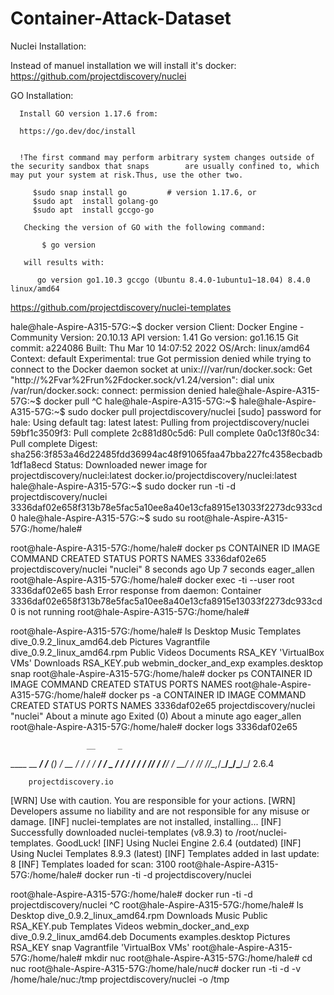 # Container-Attack-Dataset


Nuclei Installation:

  Instead of manuel installation we will install it's docker:
  https://github.com/projectdiscovery/nuclei
  
  

  GO Installation:
  
      Install GO version 1.17.6 from:
  
      https://go.dev/doc/install
      
        
      !The first command may perform arbitrary system changes outside of the security sandbox that snaps        are usually confined to, which may put your system at risk.Thus, use the other two.
    
         $sudo snap install go         # version 1.17.6, or
         $sudo apt  install golang-go
         $sudo apt  install gccgo-go

       Checking the version of GO with the following command:
          
           $ go version
           
       will results with:
       
          go version go1.10.3 gccgo (Ubuntu 8.4.0-1ubuntu1~18.04) 8.4.0 linux/amd64


https://github.com/projectdiscovery/nuclei-templates























hale@hale-Aspire-A315-57G:~$ docker version
Client: Docker Engine - Community
 Version:           20.10.13
 API version:       1.41
 Go version:        go1.16.15
 Git commit:        a224086
 Built:             Thu Mar 10 14:07:52 2022
 OS/Arch:           linux/amd64
 Context:           default
 Experimental:      true
Got permission denied while trying to connect to the Docker daemon socket at unix:///var/run/docker.sock: Get "http://%2Fvar%2Frun%2Fdocker.sock/v1.24/version": dial unix /var/run/docker.sock: connect: permission denied
hale@hale-Aspire-A315-57G:~$ docker pull ^C
hale@hale-Aspire-A315-57G:~$ 
hale@hale-Aspire-A315-57G:~$ sudo docker pull projectdiscovery/nuclei
[sudo] password for hale: 
Using default tag: latest
latest: Pulling from projectdiscovery/nuclei
59bf1c3509f3: Pull complete 
2c881d80c5d6: Pull complete 
0a0c13f80c34: Pull complete 
Digest: sha256:3f853a46d22485fdd36994ac48f91065faa47bba227fc4358ecbadb1df1a8ecd
Status: Downloaded newer image for projectdiscovery/nuclei:latest
docker.io/projectdiscovery/nuclei:latest
hale@hale-Aspire-A315-57G:~$ sudo docker run -ti -d  projectdiscovery/nuclei
3336daf02e658f313b78e5fac5a10ee8a40e13cfa8915e13033f2273dc933cd0
hale@hale-Aspire-A315-57G:~$ sudo su
root@hale-Aspire-A315-57G:/home/hale# 










root@hale-Aspire-A315-57G:/home/hale# docker ps
CONTAINER ID   IMAGE                     COMMAND    CREATED         STATUS         PORTS     NAMES
3336daf02e65   projectdiscovery/nuclei   "nuclei"   8 seconds ago   Up 7 seconds             eager_allen
root@hale-Aspire-A315-57G:/home/hale# docker exec -ti --user root 3336daf02e65 bash
Error response from daemon: Container 3336daf02e658f313b78e5fac5a10ee8a40e13cfa8915e13033f2273dc933cd0 is not running
root@hale-Aspire-A315-57G:/home/hale# 














root@hale-Aspire-A315-57G:/home/hale# ls
 Desktop                      Music         Templates
 dive_0.9.2_linux_amd64.deb   Pictures      Vagrantfile
 dive_0.9.2_linux_amd64.rpm   Public        Videos
 Documents                    RSA_KEY      'VirtualBox VMs'
 Downloads                    RSA_KEY.pub   webmin_docker_and_exp
 examples.desktop             snap
root@hale-Aspire-A315-57G:/home/hale# docker ps
CONTAINER ID   IMAGE     COMMAND   CREATED   STATUS    PORTS     NAMES
root@hale-Aspire-A315-57G:/home/hale# docker ps -a
CONTAINER ID   IMAGE                     COMMAND    CREATED              STATUS                          PORTS     NAMES
3336daf02e65   projectdiscovery/nuclei   "nuclei"   About a minute ago   Exited (0) About a minute ago             eager_allen
root@hale-Aspire-A315-57G:/home/hale# docker logs 3336daf02e65

                     __     _
   ____  __  _______/ /__  (_)
  / __ \/ / / / ___/ / _ \/ /
 / / / / /_/ / /__/ /  __/ /
/_/ /_/\__,_/\___/_/\___/_/   2.6.4

		projectdiscovery.io

[WRN] Use with caution. You are responsible for your actions.
[WRN] Developers assume no liability and are not responsible for any misuse or damage.
[INF] nuclei-templates are not installed, installing...
[INF] Successfully downloaded nuclei-templates (v8.9.3) to /root/nuclei-templates. GoodLuck!
[INF] Using Nuclei Engine 2.6.4 (outdated)
[INF] Using Nuclei Templates 8.9.3 (latest)
[INF] Templates added in last update: 8
[INF] Templates loaded for scan: 3100
root@hale-Aspire-A315-57G:/home/hale# docker run -ti -d projectdiscovery/nuclei 

root@hale-Aspire-A315-57G:/home/hale# docker run -ti -d projectdiscovery/nuclei ^C
root@hale-Aspire-A315-57G:/home/hale# ls
 Desktop                      dive_0.9.2_linux_amd64.rpm   Downloads          Music      Public    RSA_KEY.pub   Templates     Videos            webmin_docker_and_exp
 dive_0.9.2_linux_amd64.deb   Documents                    examples.desktop   Pictures   RSA_KEY   snap          Vagrantfile  'VirtualBox VMs'
root@hale-Aspire-A315-57G:/home/hale# mkdir nuc
root@hale-Aspire-A315-57G:/home/hale# cd nuc
root@hale-Aspire-A315-57G:/home/hale/nuc# docker run -ti -d -v /home/hale/nuc:/tmp projectdiscovery/nuclei -o /tmp




















  

